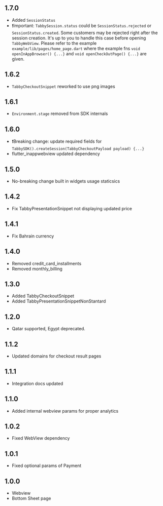 ## 1.7.0

- Added `SessionStatus`
- ❗️Important: `TabbySession.status` could be `SessionStatus.rejected` or `SessionStatus.created`. Some customers may be rejected right after the session creation. It's up to you to handle this case before opening `TabbyWebView`. Please refer to the example `example/lib/pages/home_page.dart` where the example fns `void openInAppBrowser() {...}` and `void openCheckOutPage() {...}` are given.

## 1.6.2

- `TabbyCheckoutSnippet` reworked to use png images

## 1.6.1

- `Environment.stage` removed from SDK internals

## 1.6.0

- ❗️Breaking change: update required fields for `TabbySDK().createSession(TabbyCheckoutPayload payload) {...}`
- flutter_inappwebview updated dependency

## 1.5.0

- No-breaking change built in widgets usage staticsics

## 1.4.2

- Fix TabbyPresentationSnippet not displaying updated price

## 1.4.1

- Fix Bahrain currency

## 1.4.0

- Removed credit_card_installments
- Removed monthly_billing

## 1.3.0

- Added TabbyCheckoutSnippet
- Added TabbyPresentationSnippetNonStantard

## 1.2.0

- Qatar supported, Egypt deprecated.

## 1.1.2

- Updated domains for checkout result pages

## 1.1.1

- Integration docs updated

## 1.1.0

- Added internal webview params for proper analytics

## 1.0.2

- Fixed WebView dependency

## 1.0.1

- Fixed optional params of Payment

## 1.0.0

- Webview
- Bottom Sheet page
